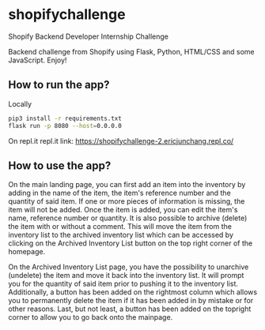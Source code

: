 # shopifychallenge
Shopify Backend Developer Internship Challenge

Backend challenge from Shopify using Flask, Python, HTML/CSS and some JavaScript. Enjoy!

## How to run the app?
Locally
```bash
pip3 install -r requirements.txt
flask run -p 8080 --host=0.0.0.0
```
On repl.it
repl.it link: https://shopifychallenge-2.ericjunchang.repl.co/

## How to use the app?
On the main landing page, you can first add an item into the inventory by adding in the name of the item, the item's reference number and the quantity of said item. If one or more pieces of information is missing, the item will not be added. Once the item is added, you can edit the item's name, reference number or quantity. It is also possible to archive (delete) the item with or without a comment. This will move the item from the inventory list to the archived inventory list which can be accessed by clicking on the Archived Inventory List button on the top right corner of the homepage. 

On the Archived Inventory List page, you have the possibility to unarchive (undelete) the item and move it back into the inventory list. It will prompt you for the quantity of said item prior to pushing it to the inventory list. Additionally, a button has been added on the rightmost column which allows you to permanently delete the item if it has been added in by mistake or for other reasons. Last, but not least, a button has been added on the topright corner to allow you to go back onto the mainpage. 
